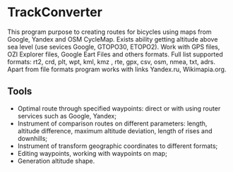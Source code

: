 # TrackConverter
This program purpose to creating routes for bicycles using maps from Google, Yandex and OSM CycleMap. 
Exists ability getting altitude above sea level (use sevices Google, GTOPO30, ETOPO2). 
Work with GPS files, OZI Explorer files, Google Eart Files and others formats. 
Full list supported formats: rt2, crd, plt, wpt, kml, kmz , rte, gpx, csv, osm, nmea, txt, adrs. 
Apart from file formats program works with links Yandex.ru, Wikimapia.org. 
## Tools
* Optimal route through specified waypoints: direct or with using router services such as Google, Yandex;
* Instrument of comparison routes on different parameters: length, altitude difference, maximum altitude deviation, length of rises and downhills;
* Instrument of transform geographic coordinates to different formats;
* Editing waypoints, working with waypoints on map;
* Generation altitude shape.
